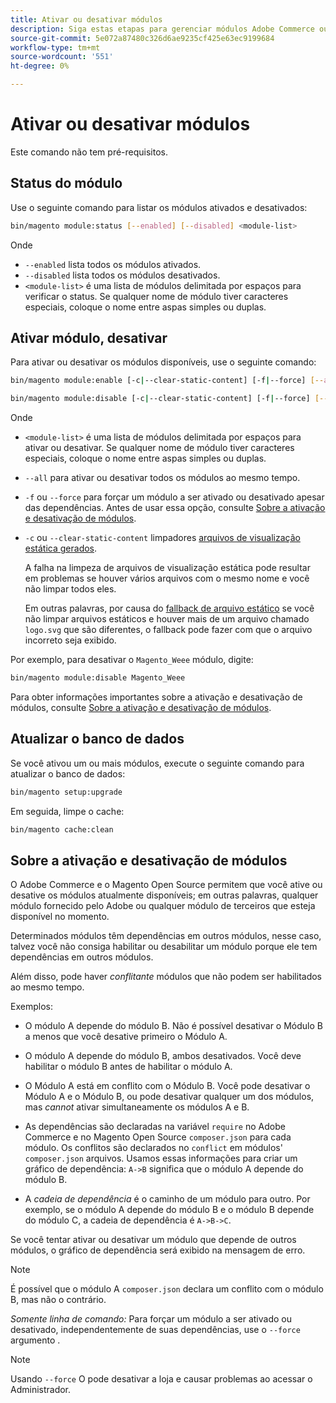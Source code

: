 ```yaml
---
title: Ativar ou desativar módulos
description: Siga estas etapas para gerenciar módulos Adobe Commerce ou Magento Open Source.
source-git-commit: 5e072a87480c326d6ae9235cf425e63ec9199684
workflow-type: tm+mt
source-wordcount: '551'
ht-degree: 0%

---
```



# Ativar ou desativar módulos

Este comando não tem pré-requisitos.

## Status do módulo

Use o seguinte comando para listar os módulos ativados e desativados:

```bash
bin/magento module:status [--enabled] [--disabled] <module-list>
```

Onde

* `--enabled` lista todos os módulos ativados.
* `--disabled` lista todos os módulos desativados.
* `<module-list>` é uma lista de módulos delimitada por espaços para verificar o status. Se qualquer nome de módulo tiver caracteres especiais, coloque o nome entre aspas simples ou duplas.

## Ativar módulo, desativar

Para ativar ou desativar os módulos disponíveis, use o seguinte comando:

```bash
bin/magento module:enable [-c|--clear-static-content] [-f|--force] [--all] <module-list>
```

```bash
bin/magento module:disable [-c|--clear-static-content] [-f|--force] [--all] <module-list>
```

Onde

* `<module-list>` é uma lista de módulos delimitada por espaços para ativar ou desativar. Se qualquer nome de módulo tiver caracteres especiais, coloque o nome entre aspas simples ou duplas.
* `--all` para ativar ou desativar todos os módulos ao mesmo tempo.
* `-f` ou `--force` para forçar um módulo a ser ativado ou desativado apesar das dependências. Antes de usar essa opção, consulte [Sobre a ativação e desativação de módulos](#about-enabling-and-disabling-modules).
* `-c` ou `--clear-static-content` limpadores [arquivos de visualização estática gerados](../../configuration/cli/static-view-file-deployment.md).

   A falha na limpeza de arquivos de visualização estática pode resultar em problemas se houver vários arquivos com o mesmo nome e você não limpar todos eles.

   Em outras palavras, por causa do [fallback de arquivo estático](../../configuration/cli/static-view-file-deployment.md) se você não limpar arquivos estáticos e houver mais de um arquivo chamado `logo.svg` que são diferentes, o fallback pode fazer com que o arquivo incorreto seja exibido.

Por exemplo, para desativar o `Magento_Weee` módulo, digite:

```bash
bin/magento module:disable Magento_Weee
```

Para obter informações importantes sobre a ativação e desativação de módulos, consulte [Sobre a ativação e desativação de módulos](#about-enabling-and-disabling-modules).

## Atualizar o banco de dados

Se você ativou um ou mais módulos, execute o seguinte comando para atualizar o banco de dados:

```bash
bin/magento setup:upgrade
```

Em seguida, limpe o cache:

```bash
bin/magento cache:clean
```

## Sobre a ativação e desativação de módulos

O Adobe Commerce e o Magento Open Source permitem que você ative ou desative os módulos atualmente disponíveis; em outras palavras, qualquer módulo fornecido pelo Adobe ou qualquer módulo de terceiros que esteja disponível no momento.

Determinados módulos têm dependências em outros módulos, nesse caso, talvez você não consiga habilitar ou desabilitar um módulo porque ele tem dependências em outros módulos.

Além disso, pode haver *conflitante* módulos que não podem ser habilitados ao mesmo tempo.

Exemplos:

* O módulo A depende do módulo B. Não é possível desativar o Módulo B a menos que você desative primeiro o Módulo A.

* O módulo A depende do módulo B, ambos desativados. Você deve habilitar o módulo B antes de habilitar o módulo A.

* O Módulo A está em conflito com o Módulo B. Você pode desativar o Módulo A e o Módulo B, ou pode desativar qualquer um dos módulos, mas *cannot* ativar simultaneamente os módulos A e B.

* As dependências são declaradas na variável `require` no Adobe Commerce e no Magento Open Source `composer.json` para cada módulo. Os conflitos são declarados no `conflict` em módulos&#39; `composer.json` arquivos. Usamos essas informações para criar um gráfico de dependência: `A->B` significa que o módulo A depende do módulo B.

* A *cadeia de dependência* é o caminho de um módulo para outro. Por exemplo, se o módulo A depende do módulo B e o módulo B depende do módulo C, a cadeia de dependência é `A->B->C`.

Se você tentar ativar ou desativar um módulo que depende de outros módulos, o gráfico de dependência será exibido na mensagem de erro.

>[!NOTE]
>
>É possível que o módulo A `composer.json` declara um conflito com o módulo B, mas não o contrário.

*Somente linha de comando:* Para forçar um módulo a ser ativado ou desativado, independentemente de suas dependências, use o `--force` argumento .

>[!NOTE]
>
>Usando `--force` O pode desativar a loja e causar problemas ao acessar o Administrador.
